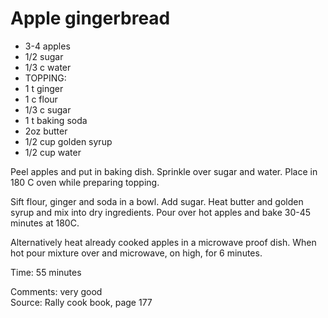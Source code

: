 # Apple gingerbread

* 3-4 apples
* 1/2 sugar
* 1/3 c water
* TOPPING:
* 1 t ginger
* 1 c flour
* 1/3 c sugar
* 1 t baking soda
* 2oz butter
* 1/2 cup golden syrup
* 1/2 cup water

Peel apples and put in baking dish.  Sprinkle over sugar and water.  Place in 180 C oven while preparing topping.

Sift flour, ginger and soda in a bowl.  Add sugar.  Heat butter and golden syrup and mix into dry ingredients.  Pour over hot apples and bake 30-45 minutes at 180C.

Alternatively heat already cooked apples in a microwave proof dish.  When hot pour mixture over and microwave, on high, for 6 minutes.

Time: 55 minutes  

Comments: very good  
Source: Rally cook book, page 177


